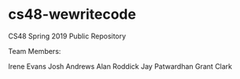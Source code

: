 # cs48-wewritecode
CS48 Spring 2019 Public Repository

Team Members:

Irene Evans
Josh Andrews
Alan Roddick
Jay Patwardhan
Grant Clark
